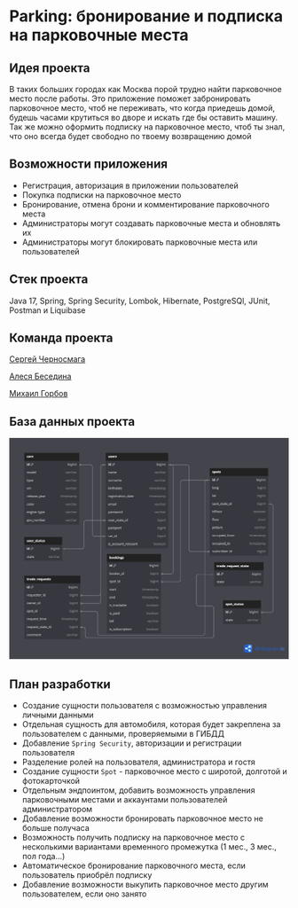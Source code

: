 # Parking: бронирование и подписка на парковочные места

## Идея проекта

В таких больших городах как Москва порой трудно найти парковочное место после работы. Это приложение поможет
забронировать парковочное место, чтоб не переживать, что когда приедешь домой, будешь часами крутиться во дворе и
искать где бы оставить машину. Так же можно оформить подписку на парковочное место, чтоб ты знал, что оно всегда будет
свободно по твоему возвращению домой

## Возможности приложения

* Регистрация, авторизация в приложении пользователей
* Покупка подписки на парковочное место
* Бронирование, отмена брони и комментирование парковочного места
* Администраторы могут создавать парковочные места и обновлять их
* Администраторы могут блокировать парковочные места или пользователей

## Стек проекта

Java 17, Spring, Spring Security, Lombok, Hibernate, PostgreSQl, JUnit, Postman и Liquibase

## Команда проекта

[Сергей Черносмага](https://github.com/Chernosmaga)

[Алеся Беседина](https://github.com/alesya87)

[Михаил Горбов](https://github.com/marmeladov98)

## База данных проекта

![](https://github.com/Chernosmaga/parking/blob/master/src/main/resources/parking.png)

## План разработки

* Создание сущности пользователя с возможностью управления личными данными
* Отдельная сущность для автомобиля, которая будет закреплена за пользователем с данными, проверяемыми в ГИБДД
* Добавление `Spring Security`, авторизации и регистрации пользователя
* Разделение ролей на пользователя, администратора и гостя
* Создание сущности `Spot` - парковочное место с широтой, долготой и фотокарточкой
* Отдельным эндпоинтом, добавить возможность управления парковочными местами и аккаунтами пользователей администратором
* Добавление возможности бронировать парковочное место не больше получаса
* Возможность получить подписку на парковочное место с несколькими вариантами временного промежутка (1 мес., 3 мес., пол года...)
* Автоматическое бронирование парковочного места, если пользователь приобрёл подписку
* Добавление возможности выкупить парковочное место другим пользователем, если оно занято
